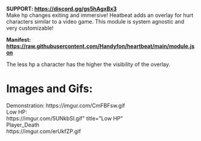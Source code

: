 <b>SUPPORT: https://discord.gg/gs5hAgxBx3</b></br>
Make hp changes exiting and immersive!
Heatbeat adds an overlay for hurt characters similar to a video game. This module is system agnostic and very customizable!

<b>Manifest: https://raw.githubusercontent.com/Handyfon/heartbeat/main/module.json</b> 

The less hp a character has the higher the visibility of the overlay.
<h1>Images and Gifs:</h1>
<div>
Demonstration:
https://imgur.com/CmFBFsw.gif<br>
Low HP:<br>
https://imgur.com/5UNkbSl.gif" title="Low HP"<br>
Player_Death<br>
https://imgur.com/erUkfZP.gif<br>

